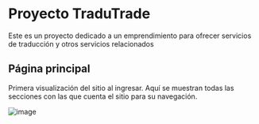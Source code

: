 <h1>Proyecto TraduTrade</h1>
<p>Este es un proyecto dedicado a un emprendimiento para ofrecer servicios de traducción y otros servicios relacionados</p>

<h2>Página principal</h2>

Primera visualización del sitio al ingresar. Aquí se muestran todas las secciones con las que cuenta el sitio para su navegación.

![image](https://user-images.githubusercontent.com/103330251/185811888-ff30476c-d5c4-41a2-add7-459bb9ed0883.png)


